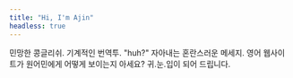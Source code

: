 ```yaml
---
title: "Hi, I'm Ajin"
headless: true
---
```


민망한 콩글리쉬. 기계적인 번역투. "huh?" 자아내는 혼란스러운 메세지. 영어 웹사이트가 원어민에게 어떻게 보이는지 아세요? 귀.눈.입이 되어 드립니다.
